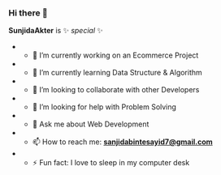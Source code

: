 ### Hi there 👋


**SunjidaAkter** is ✨ _special_ ✨


* - 🔭 I’m currently working on an Ecommerce Project
* - 🌱 I’m currently learning Data Structure & Algorithm
* - 👯 I’m looking to collaborate with other Developers
* - 🤔 I’m looking for help with Problem Solving
* - 💬 Ask me about Web Development
* - 📫 How to reach me: **sanjidabintesayid7@gmail.com**
* - ⚡ Fun fact: I love to sleep in my computer desk

